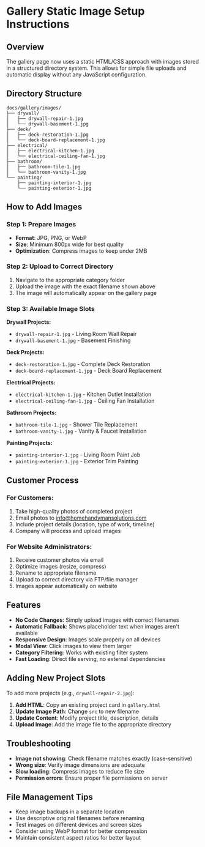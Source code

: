 # Gallery Static Image Setup Instructions

## Overview
The gallery page now uses a static HTML/CSS approach with images stored in a structured directory system. This allows for simple file uploads and automatic display without any JavaScript configuration.

## Directory Structure

```
docs/gallery/images/
├── drywall/
│   ├── drywall-repair-1.jpg
│   └── drywall-basement-1.jpg
├── deck/
│   ├── deck-restoration-1.jpg
│   └── deck-board-replacement-1.jpg
├── electrical/
│   ├── electrical-kitchen-1.jpg
│   └── electrical-ceiling-fan-1.jpg
├── bathroom/
│   ├── bathroom-tile-1.jpg
│   └── bathroom-vanity-1.jpg
└── painting/
    ├── painting-interior-1.jpg
    └── painting-exterior-1.jpg
```

## How to Add Images

### Step 1: Prepare Images
- **Format**: JPG, PNG, or WebP
- **Size**: Minimum 800px wide for best quality
- **Optimization**: Compress images to keep under 2MB

### Step 2: Upload to Correct Directory
1. Navigate to the appropriate category folder
2. Upload the image with the exact filename shown above
3. The image will automatically appear on the gallery page

### Step 3: Available Image Slots

**Drywall Projects:**
- `drywall-repair-1.jpg` - Living Room Wall Repair
- `drywall-basement-1.jpg` - Basement Finishing

**Deck Projects:**
- `deck-restoration-1.jpg` - Complete Deck Restoration
- `deck-board-replacement-1.jpg` - Deck Board Replacement

**Electrical Projects:**
- `electrical-kitchen-1.jpg` - Kitchen Outlet Installation
- `electrical-ceiling-fan-1.jpg` - Ceiling Fan Installation

**Bathroom Projects:**
- `bathroom-tile-1.jpg` - Shower Tile Replacement
- `bathroom-vanity-1.jpg` - Vanity & Faucet Installation

**Painting Projects:**
- `painting-interior-1.jpg` - Living Room Paint Job
- `painting-exterior-1.jpg` - Exterior Trim Painting

## Customer Process

### For Customers:
1. Take high-quality photos of completed project
2. Email photos to info@homehandymansolutions.com
3. Include project details (location, type of work, timeline)
4. Company will process and upload images

### For Website Administrators:
1. Receive customer photos via email
2. Optimize images (resize, compress)
3. Rename to appropriate filename
4. Upload to correct directory via FTP/file manager
5. Images appear automatically on website

## Features

- **No Code Changes**: Simply upload images with correct filenames
- **Automatic Fallback**: Shows placeholder text when images aren't available
- **Responsive Design**: Images scale properly on all devices
- **Modal View**: Click images to view them larger
- **Category Filtering**: Works with existing filter system
- **Fast Loading**: Direct file serving, no external dependencies

## Adding New Project Slots

To add more projects (e.g., `drywall-repair-2.jpg`):

1. **Add HTML**: Copy an existing project card in `gallery.html`
2. **Update Image Path**: Change `src` to new filename
3. **Update Content**: Modify project title, description, details
4. **Upload Image**: Add the image file to the appropriate directory

## Troubleshooting

- **Image not showing**: Check filename matches exactly (case-sensitive)
- **Wrong size**: Verify image dimensions are adequate
- **Slow loading**: Compress images to reduce file size
- **Permission errors**: Ensure proper file permissions on server

## File Management Tips

- Keep image backups in a separate location
- Use descriptive original filenames before renaming
- Test images on different devices and screen sizes
- Consider using WebP format for better compression
- Maintain consistent aspect ratios for better layout

